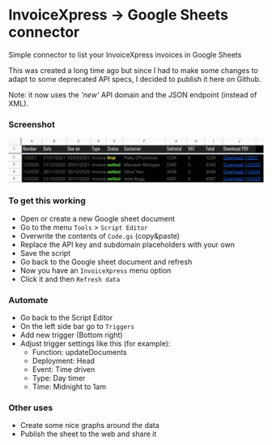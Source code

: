 # InvoiceXpress -> Google Sheets connector
Simple connector to list your InvoiceXpress invoices in Google Sheets

This was created a long time ago but since I had to make some changes to adapt to some deprecated API specs, I decided to publish it here on Github.

Note: it now uses the *'new'* API domain and the JSON endpoint (instead of XML).

### Screenshot
  ![](docs/invxpress-screenshot.png)

### To get this working
* Open or create a new Google sheet document
* Go to the menu `Tools` > `Script Editor`
* Overwrite the contents of `Code.gs` (copy&paste)
* Replace the API key and subdomain placeholders with your own
* Save the script
* Go back to the Google sheet document and refresh
* Now you have an `InvoiceXpress` menu option
* Click it and then `Refresh data`

### Automate
* Go back to the Script Editor
* On the left side bar go to `Triggers`
* Add new trigger (Bottom right)
* Adjust trigger settings like this (for example):
  - Function: updateDocuments
  - Deployment: Head
  - Event: Time driven
  - Type: Day timer
  - Time: Midnight to 1am
  
### Other uses
* Create some nice graphs around the data
* Publish the sheet to the web and share it
